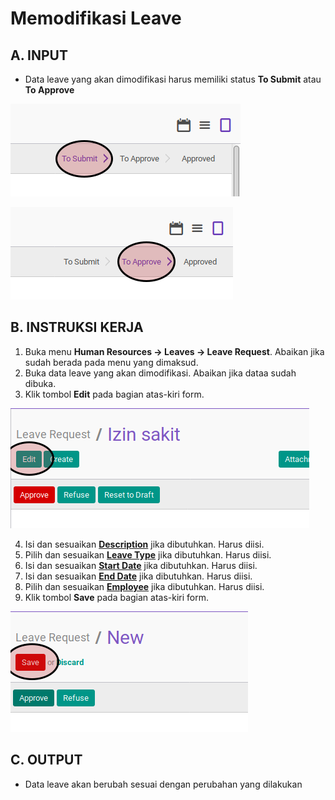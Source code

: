 # Memodifikasi Leave

## A. INPUT

* Data leave yang akan dimodifikasi harus memiliki status **To Submit** atau **To Approve**

![](../../img/leave/status-to-submit.png)

![](../../img/leave/status-to-approve.png)

## B. INSTRUKSI KERJA

1. Buka menu **Human Resources -> Leaves -> Leave Request**. Abaikan jika sudah berada pada menu yang dimaksud.
2. Buka data leave yang akan dimodifikasi. Abaikan jika dataa sudah dibuka.
3. Klik tombol **Edit** pada bagian atas-kiri form.

![](../../img/leave/tombol-edit.png)

4. Isi dan sesuaikan **[Description](./penjelasan.md#field-description)** jika dibutuhkan. Harus diisi.
5. Pilih dan sesuaikan **[Leave Type](./penjelasan.md#field-leave-type)** jika dibutuhkan. Harus diisi.
6. Isi dan sesuaikan **[Start Date](./penjelasan.md#field-start-date)** jika dibutuhkan. Harus diisi.
7. Isi dan sesuaikan **[End Date](./penjelasan.md#field-end-date)** jika dibutuhkan. Harus diisi.
8. Pilih dan sesuaikan **[Employee](./penjelasan.md#field-employee)** jika dibutuhkan. Harus diisi.
9. Klik tombol **Save** pada bagian atas-kiri form.

![](../../img/leave/tombol-simpan.png)

## C. OUTPUT

* Data leave akan berubah sesuai dengan perubahan yang dilakukan
